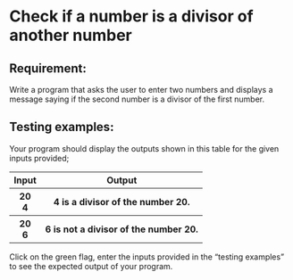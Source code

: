 # Check if a number is a divisor of another number

## Requirement:

Write a program that asks the user to enter two numbers and displays a message saying if the second number is a divisor of the first number.

## Testing examples:

Your program should display the outputs shown in this table for the given inputs provided;

<table>
  <tr>
    <th>Input</th>
    <th>Output</th>
  </tr>
  <tr>
    <th>20<br>4</th>
    <th>4 is a divisor of the number 20.</th>
  </tr>
  <tr>
    <th>20<br>6</th>
    <th>6 is not a divisor of the number 20.</th>
  </tr>
</table>

Click on the green flag, enter the inputs provided in the “testing examples” to see the expected output of your program.
